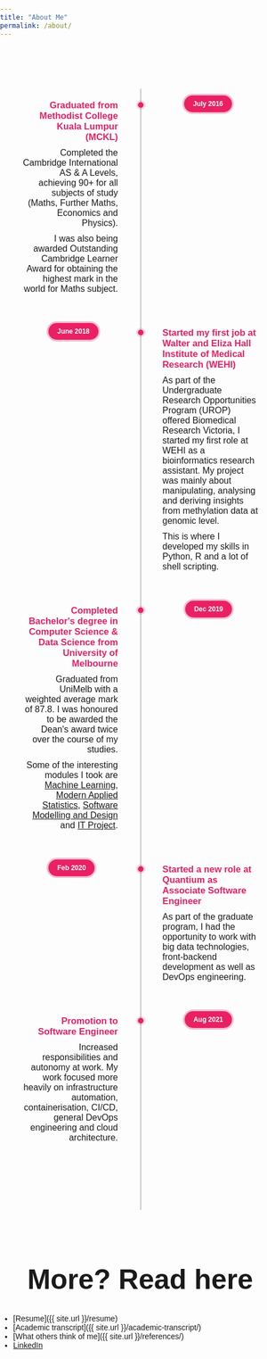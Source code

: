 ```yaml
---
title: "About Me"
permalink: /about/
---
```


<style>
  @import url("https://fonts.googleapis.com/css?family=Montserrat:400,500,600");
  body {
    padding: 0;
    margin: 0;
    font-family: "Montserrat", sans-serif;
  }
  h1 {
    font-size: 50px;
    text-align: center;
  }
  .timeline {
    position: relative;
    margin: 50px auto;
    padding: 40px 0;
    width: 100% ;
    box-sizing: border-box;
  }
  .timeline:before {
    content: "";
    position: absolute;
    left: 50%;
    width: 2px;
    height: 100%;
    background: #c5c5c5;
  }
  .timeline ul {
    padding: 0;
    margin: 0;
  }
  .timeline ul li {
    list-style: none;
    position: relative;
    width: 50%;
    padding: 20px 40px;
    box-sizing: border-box;
  }
  .timeline ul li:nth-child(odd) {
    float: left;
    text-align: right;
    clear: both;
  }
  .timeline ul li:nth-child(even) {
    float: right;
    text-align: left;
    clear: both;
  }
  .content {
    padding-bottom: 20px;
  }
  .timeline ul li:nth-child(odd):before {
    content: "";
    position: absolute;
    width: 10px;
    height: 10px;
    top: 24px;
    right: -6px;
    background: rgba(233, 33, 99, 1);
    border-radius: 50%;
    box-shadow: 0 0 0 3px rgba(233, 33, 99, 0.2);
  }
  .timeline ul li:nth-child(even):before {
    content: "";
    position: absolute;
    width: 10px;
    height: 10px;
    top: 24px;
    left: -4px;
    background: rgba(233, 33, 99, 1);
    border-radius: 50%;
    box-shadow: 0 0 0 3px rgba(233, 33, 99, 0.2);
  }
  .timeline ul li h3 {
    padding: 0;
    margin: 0;
    color: rgba(233, 33, 99, 1);
    font-weight: 600;
  }
  .timeline ul li p {
    margin: 10px 0 0;
    padding: 0;
  }
  .timeline p {
    font-size: 16px;
  }
  .timeline ul li .time h4 {
    margin: 0;
    padding: 0;
    font-size: 12px;
  }
  .timeline ul li:nth-child(odd) .time {
    position: absolute;
    top: 12px;
    right: -165px;
    margin: 0;
    padding: 8px 16px;
    background: rgba(233, 33, 99, 1);
    color: #fff;
    border-radius: 18px;
    box-shadow: 0 0 0 3px rgba(233, 33, 99, 0.3);
  }
  .timeline ul li:nth-child(even) .time {
    position: absolute;
    top: 12px;
    left: -165px;
    margin: 0;
    padding: 8px 16px;
    background: rgba(233, 33, 99, 1);
    color: #fff;
    border-radius: 18px;
    box-shadow: 0 0 0 3px rgba(233, 33, 99, 0.3);
  }
  @media (max-width: 1000px) {
    .timeline {
      width: 100%;
    }
  }
  @media (max-width: 767px) {
    .timeline {
      width: 100%;
      padding-bottom: 0;
    }
    h1 {
      font-size: 32px;
      text-align: center;
    }
    .timeline:before {
      left: 20px;
      height: 100%;
    }
    .timeline ul li:nth-child(odd),
    .timeline ul li:nth-child(even) {
      width: 100%;
      text-align: left;
      padding-left: 50px;
      padding-bottom: 50px;
    }
    .timeline ul li:nth-child(odd):before,
    .timeline ul li:nth-child(even):before {
      top: -18px;
      left: 16px;
    }
    .timeline ul li:nth-child(odd) .time,
    .timeline ul li:nth-child(even) .time {
      top: -30px;
      left: 50px;
      right: inherit;
    }
  }
</style>

<div class="timeline">
  <ul>
    <li>
      <div class="content">
        <h3>Graduated from Methodist College Kuala Lumpur (MCKL)</h3>
        <p>
          Completed the Cambridge International AS & A Levels, achieving 90+
          for all subjects of study (Maths, Further Maths, Economics and Physics).
        </p>
        <p>
          I was also being awarded Outstanding Cambridge Learner Award for obtaining the
          highest mark in the world for Maths subject.
        </p>
      </div>
      <div class="time">
        <h4>July 2016</h4>
      </div>
    </li>
    <li>
      <div class="content">
        <h3>Started my first job at Walter and Eliza Hall Institute of Medical Research (WEHI) </h3>
        <p>
          As part of the Undergraduate Research Opportunities Program (UROP) offered Biomedical
          Research Victoria, I started my first role at WEHI as a bioinformatics research assistant.
          My project was mainly about manipulating, analysing and deriving insights from methylation
          data at genomic level.
        </p>
        <p>
          This is where I developed my skills in Python, R and a lot of shell scripting.
        </p>
      </div>
      <div class="time">
        <h4>June 2018</h4>
      </div>
    </li>
    <li>
      <div class="content">
        <h3>Completed Bachelor's degree in Computer Science & Data Science from University of Melbourne</h3>
        <p>
          Graduated from UniMelb with a weighted average mark of 87.8. I was honoured
          to be awarded the Dean's award twice over the course of my studies.
        </p>
        <p>
          Some of the interesting modules I took are
          <a href="https://handbook.unimelb.edu.au/subjects/comp30027">Machine Learning</a>,
          <a href="https://handbook.unimelb.edu.au/subjects/mast30027">Modern Applied Statistics</a>,
          <a href="https://handbook.unimelb.edu.au/subjects/swen30006">Software Modelling and Design</a> and
          <a href="https://handbook.unimelb.edu.au/subjects/comp30022">IT Project</a>.
        </p>
      </div>
      <div class="time">
        <h4>Dec 2019</h4>
      </div>
    </li>
    <li>
      <div class="content">
        <h3>Started a new role at Quantium as Associate Software Engineer</h3>
        <p>
          As part of the graduate program, I had the opportunity to work with big data technologies,
          front-backend development as well as DevOps engineering.
        </p>
      </div>
      <div class="time">
        <h4>Feb 2020</h4>
      </div>
    </li>
    <li>
      <div class="content">
        <h3>Promotion to Software Engineer</h3>
        <p>
          Increased responsibilities and autonomy at work. My work focused more
          heavily on infrastructure automation, containerisation, CI/CD, general
          DevOps engineering and cloud architecture.
        </p>
      </div>
      <div class="time">
        <h4>Aug 2021</h4>
      </div>
    </li>
    <div style="clear: both"></div>
  </ul>
</div>

<br>

# More? Read here

- [Resume]({{ site.url }}/resume)
- [Academic transcript]({{ site.url }}/academic-transcript/)
- [What others think of me]({{ site.url }}/references/)
- [LinkedIn](https://www.linkedin.com/in/xuanken-t-485a8b171)
